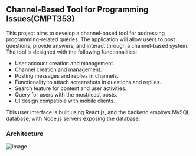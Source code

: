 ## Channel-Based Tool for Programming Issues(CMPT353)

This project aims to develop a channel-based tool for addressing programming-related queries. The application will allow users to post questions, provide answers, and interact through a channel-based system. The tool is designed with the following functionalities:

- User account creation and management.
- Channel creation and management.
- Posting messages and replies in channels.
- Functionality to attach screenshots in questions and replies.
- Search feature for content and user activities.
- Query for users with the most/least posts.
- UI design compatible with mobile clients.

This user interface is built using React.js, and the backend employs MySQL database, with Node.js servers exposing the database.

### Architecture

![image](https://github.com/Niimraa/Channel-App/assets/133609979/53f209cf-7e9f-4e4e-b489-5184430ce92e)
